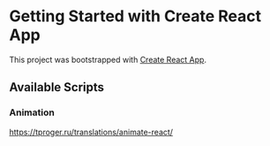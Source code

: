 # Getting Started with Create React App

This project was bootstrapped with [Create React App](https://github.com/facebook/create-react-app).

## Available Scripts

### Animation
https://tproger.ru/translations/animate-react/
